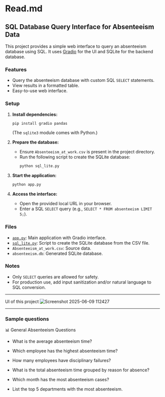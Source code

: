 # Read.md

## SQL Database Query Interface for Absenteeism Data

This project provides a simple web interface to query an absenteeism database using SQL. It uses [Gradio](https://gradio.app/) for the UI and SQLite for the backend database.

### Features

- Query the absenteeism database with custom SQL `SELECT` statements.
- View results in a formatted table.
- Easy-to-use web interface.

### Setup

1. **Install dependencies:**
    ```sh
    pip install gradio pandas
    ```
    (The `sqlite3` module comes with Python.)

2. **Prepare the database:**
    - Ensure `Absenteeism_at_work.csv` is present in the project directory.
    - Run the following script to create the SQLite database:
        ```sh
        python sql_lite.py
        ```

3. **Start the application:**
    ```sh
    python app.py
    ```

4. **Access the interface:**
    - Open the provided local URL in your browser.
    - Enter a SQL `SELECT` query (e.g., `SELECT * FROM absenteeism LIMIT 5;`).

### Files

- [`app.py`](app.py): Main application with Gradio interface.
- [`sql_lite.py`](sql_lite.py): Script to create the SQLite database from the CSV file.
- `Absenteeism_at_work.csv`: Source data.
- `absenteeism.db`: Generated SQLite database.

### Notes

- Only `SELECT` queries are allowed for safety.
- For production use, add input sanitization and/or natural language to SQL conversion.

---

UI of this project
![Screenshot 2025-06-09 112427](https://github.com/user-attachments/assets/8f993129-d5c6-4549-b799-8b5353b78b54)

--- 

### Sample questions
 📊 General Absenteeism Questions
 - What is the average absenteeism time?

 - Which employee has the highest absenteeism time?

 - How many employees have disciplinary failures?

 - What is the total absenteeism time grouped by reason for absence?

 - Which month has the most absenteeism cases?

 - List the top 5 departments with the most absenteeism.